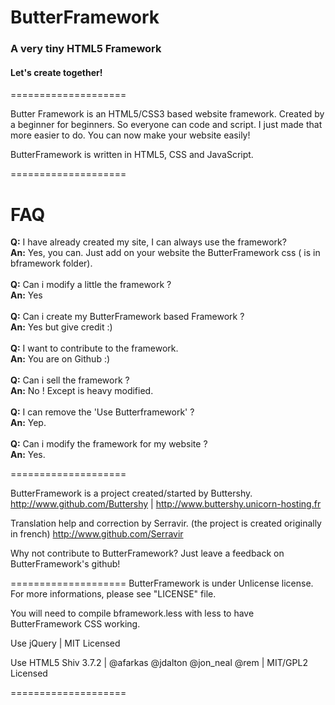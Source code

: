 
# ButterFramework

### A very tiny HTML5 Framework

#### Let's create together!

====================

Butter Framework is an HTML5/CSS3 based website framework. Created by a beginner for beginners.
So everyone can code and script. I just made that more easier to do.
You can now make your website easily!

ButterFramework is written in HTML5, CSS and JavaScript.

====================
# FAQ

<strong>Q:</strong> I have already created my site, I can always use the framework?
<br>
<strong>An:</strong> Yes, you can. Just add on your website the ButterFramework css ( is in bframework folder).
<br><br>
<strong>Q:</strong> Can i modify a little the framework ?
<br>
<strong>An:</strong> Yes
<br><br>
<strong>Q:</strong> Can i create my ButterFramework based Framework ?
<br>
<strong>An:</strong> Yes but give credit :)
<br><br>
<strong>Q:</strong> I want to contribute to the framework.
<br>
<strong>An:</strong> You are on Github :) 
<br><br>
<strong>Q:</strong> Can i sell the framework ?
<br>
<strong>An:</strong> No ! Except is heavy modified.
<br><br>
<strong>Q:</strong> I can remove the 'Use Butterframework' ?
<br>
<strong>An:</strong> Yep.
<br><br>
<strong>Q:</strong> Can i modify the framework for my website ?
<br>
<strong>An:</strong> Yes.

====================

ButterFramework is a project created/started by Buttershy.
http://www.github.com/Buttershy | http://www.buttershy.unicorn-hosting.fr

Translation help and correction by Serravir.
(the project is created originally in french)
http://www.github.com/Serravir

Why not contribute to ButterFramework? Just leave a feedback on ButterFramework's github!

====================
ButterFramework is under Unlicense license. For more informations, please see "LICENSE" file.

You will need to compile bframework.less with less to have ButterFramework CSS working.

Use jQuery | MIT Licensed

Use HTML5 Shiv 3.7.2 | @afarkas @jdalton @jon_neal @rem | MIT/GPL2 Licensed

====================
